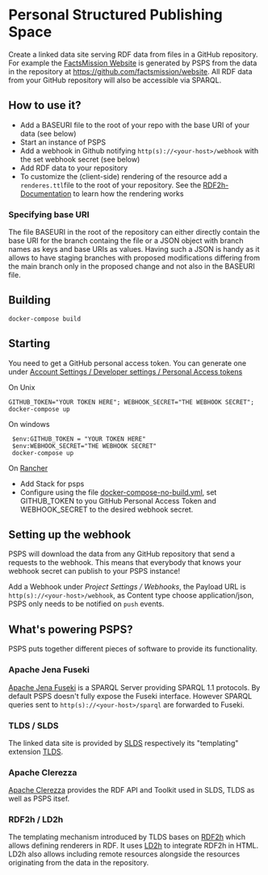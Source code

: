 # Personal Structured Publishing Space

Create a linked data site serving RDF data from files in a GitHub repository. For example the [FactsMission Website](https://factsmission.com/) is generated by PSPS from the data in the repository at https://github.com/factsmission/website. All RDF data from your GitHub repository will also be accessible via SPARQL.

## How to use it?

- Add a BASEURI file to the root of your repo with the base URI of your data (see below)
- Start an instance of  PSPS
- Add a webhook in Github notifying `http(s)://<your-host>/webhook` with the set webhook secret (see below)
- Add RDF data to your repository
- To customize the (client-side) rendering of the resource add a `renderes.ttl`file to the root of your repository. See the [RDF2h-Documentation](https://rdf2h.github.io/rdf2h-documentation/) to learn how the rendering works

### Specifying base URI

The file BASEURI in the root of the repository can either directly contain the base URI for the branch containg the file or a JSON object with branch names as keys and base URIs as values.
Having such a JSON is handy as it allows to have staging branches with proposed modifications differing from the main branch only in the proposed change and not also in the BASEURI file.


## Building

    docker-compose build

## Starting

You need to get a GitHub personal access token. You can generate one under [ Account Settings / Developer settings / Personal Access tokens](https://github.com/settings/tokens)

On Unix 

    GITHUB_TOKEN="YOUR TOKEN HERE"; WEBHOOK_SECRET="THE WEBHOOK SECRET"; docker-compose up

On windows

     $env:GITHUB_TOKEN = "YOUR TOKEN HERE"
     $env:WEBHOOK_SECRET="THE WEBHOOK SECRET"
     docker-compose up

On [Rancher](https://rancher.com/)

 * Add Stack for psps
 * Configure using the file [docker-compose-no-build.yml](docker-compose-no-build.yml), set GITHUB_TOKEN to you GitHub Personal Access Token and WEBHOOK_SECRET to the desired 
 webhook secret.

## Setting up the webhook

PSPS will download the data from any GitHub repository that send a requests to the webhook. This means that everybody that knows your webhook secret can publish to your PSPS instance!

Add a Webhook under *Project Settings / Webhooks*, the Payload URL is `http(s)://<your-host>/webhook`, as Content type choose application/json, PSPS only needs to be notified on `push` events.

## What's powering PSPS?

PSPS puts together different pieces of software to provide its functionality.

### Apache Jena Fuseki

[Apache Jena Fuseki](https://jena.apache.org/documentation/fuseki2/) is a SPARQL Server providing SPARQL 1.1 protocols. By default PSPS doesn't fully expose the Fuseki interface. However SPARQL queries sent to `http(s)://<your-host>/sparql` are forwarded to Fuseki.

### TLDS / SLDS

The linked data site is provided by [SLDS](https://github.com/linked-solutions/slds) respectively its "templating" extension [TLDS](https://github.com/linked-solutions/tlds).

### Apache Clerezza

[Apache Clerezza](http://clerezza.apache.org/) provides the RDF API and Toolkit used in SLDS, TLDS as well as PSPS itsef.

### RDF2h / LD2h

The templating mechanism introduced by TLDS bases on [RDF2h](https://github.com/rdf2h/rdf2h) which allows defining renderers in RDF. It uses [LD2h](https://github.com/rdf2h/ld2h) to integrate RDF2h in HTML. LD2h also allows including remote resources alongside the resources originating from the data in the repository.